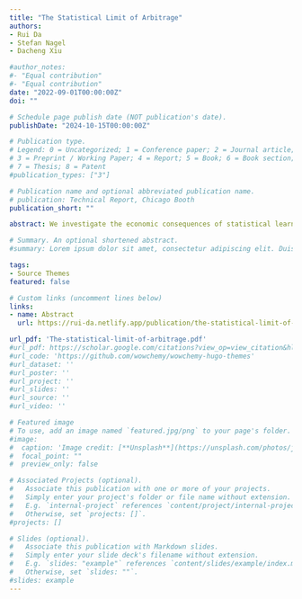 ```yaml
---
title: "The Statistical Limit of Arbitrage"
authors:
- Rui Da
- Stefan Nagel
- Dacheng Xiu

#author_notes:
#- "Equal contribution"
#- "Equal contribution"
date: "2022-09-01T00:00:00Z"
doi: ""

# Schedule page publish date (NOT publication's date).
publishDate: "2024-10-15T00:00:00Z"

# Publication type.
# Legend: 0 = Uncategorized; 1 = Conference paper; 2 = Journal article;
# 3 = Preprint / Working Paper; 4 = Report; 5 = Book; 6 = Book section;
# 7 = Thesis; 8 = Patent
#publication_types: ["3"]

# Publication name and optional abbreviated publication name.
# publication: Technical Report, Chicago Booth
publication_short: ""

abstract: We investigate the economic consequences of statistical learning for arbitrage pricing in a high-dimensional setting. Arbitrageurs learn about alphas from historical data. When alphas are weak and rare, estimation errors hinder arbitrageurs—even those employing optimal machine learning techniques—from fully exploiting all true pricing errors. This statistical limit to arbitrage widens the equilibrium bounds of alphas beyond what traditional arbitrage pricing theory predicts, leading to a significant divergence between the feasible Sharpe ratio achievable by arbitrageurs and the unattainable theoretical maximum under perfect knowledge of alphas.

# Summary. An optional shortened abstract.
#summary: Lorem ipsum dolor sit amet, consectetur adipiscing elit. Duis posuere tellus ac convallis placerat. Proin tincidunt magna sed ex sollicitudin #condimentum.

tags:
- Source Themes
featured: false

# Custom links (uncomment lines below)
links:
- name: Abstract
  url: https://rui-da.netlify.app/publication/the-statistical-limit-of-arbitrage/

url_pdf: 'The-statistical-limit-of-arbitrage.pdf'
#url_pdf: https://scholar.google.com/citations?view_op=view_citation&hl=en&user=vA9JfQIAAAAJ&sortby=pubdate&citation_for_view=vA9JfQIAAAAJ:qjMakFHDy7sC
#url_code: 'https://github.com/wowchemy/wowchemy-hugo-themes'
#url_dataset: ''
#url_poster: ''
#url_project: ''
#url_slides: ''
#url_source: ''
#url_video: ''

# Featured image
# To use, add an image named `featured.jpg/png` to your page's folder. 
#image:
#  caption: 'Image credit: [**Unsplash**](https://unsplash.com/photos/jdD8gXaTZsc)'
#  focal_point: ""
#  preview_only: false

# Associated Projects (optional).
#   Associate this publication with one or more of your projects.
#   Simply enter your project's folder or file name without extension.
#   E.g. `internal-project` references `content/project/internal-project/index.md`.
#   Otherwise, set `projects: []`.
#projects: []

# Slides (optional).
#   Associate this publication with Markdown slides.
#   Simply enter your slide deck's filename without extension.
#   E.g. `slides: "example"` references `content/slides/example/index.md`.
#   Otherwise, set `slides: ""`.
#slides: example
---
```

